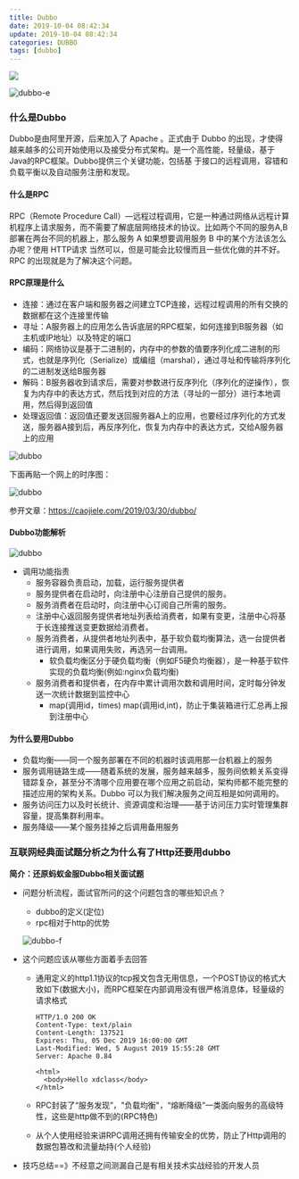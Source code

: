 ```yaml
---
title: Dubbo
date: 2019-10-04 08:42:34
update: 2019-10-04 08:42:34
categories: DUBBO
tags: [dubbo]
---
```


<img src="https://dubbo.apache.org/img/dubbo_gray.png"/>

![dubbo-e](https://volc1612.gitee.io/blog/images/dubbo/dubbo-e.png)

### 什么是Dubbo

Dubbo是由阿里开源，后来加入了 Apache 。正式由于 Dubbo 的出现，才使得越来越多的公司开始使用以及接受分布式架构。是⼀个⾼性能，轻量级，基于Java的RPC框架。Dubbo提供三个关键功能，包括基
于接⼝的远程调⽤，容错和负载平衡以及⾃动服务注册和发现。

<!-- more -->

#### 什么是RPC

RPC（Remote Procedure Call）—远程过程调用，它是一种通过网络从远程计算机程序上请求服务，而不需要了解底层网络技术的协议。比如两个不同的服务A,B部署在两台不同的机器上，那么服务 A 如果想要调用服务 B 中的某个方法该怎么办呢？使用 HTTP请求 当然可以，但是可能会比较慢而且一些优化做的并不好。 RPC 的出现就是为了解决这个问题。

#### RPC原理是什么

  * 连接：通过在客户端和服务器之间建立TCP连接，远程过程调用的所有交换的数据都在这个连接里传输
  * 寻址：A服务器上的应用怎么告诉底层的RPC框架，如何连接到B服务器（如主机或IP地址）以及特定的端口
  * 编码：网络协议是基于二进制的，内存中的参数的值要序列化成二进制的形式，也就是序列化（Serialize）或编组（marshal），通过寻址和传输将序列化的二进制发送给B服务器
  * 解码：B服务器收到请求后，需要对参数进行反序列化（序列化的逆操作），恢复为内存中的表达方式，然后找到对应的方法（寻址的一部分）进行本地调用，然后得到返回值
  * 处理返回值：返回值还要发送回服务器A上的应用，也要经过序列化的方式发送，服务器A接到后，再反序列化，恢复为内存中的表达方式，交给A服务器上的应用

![dubbo](https://volc1612.gitee.io/blog/images/dubbo/dubbo-a.jpg)

下面再贴一个网上的时序图：

![dubbo](https://volc1612.gitee.io/blog/images/dubbo/dubbo-b.jpg)

参开文章：https://caojiele.com/2019/03/30/dubbo/

#### Dubbo功能解析

![dubbo](https://volc1612.gitee.io/blog/images/dubbo/dubbo-c.jpg)

* 调用功能指责
  * 服务容器负责启动，加载，运行服务提供者
  * 服务提供者在启动时，向注册中心注册自己提供的服务。
  * 服务消费者在启动时，向注册中心订阅自己所需的服务。
  * 注册中心返回服务提供者地址列表给消费者，如果有变更，注册中心将基于长连接推送变更数据给消费者。
  * 服务消费者，从提供者地址列表中，基于软负载均衡算法，选一台提供者进行调用，如果调用失败，再选另一台调用。
    * 软负载均衡区分于硬负载均衡（例如F5硬负均衡器），是一种基于软件实现的负载均衡(例如:nginx负载均衡)
  * 服务消费者和提供者，在内存中累计调用次数和调用时间，定时每分钟发送一次统计数据到监控中心
    * map(调用id，times)  map(调用id,int)，防止于集装箱进行汇总再上报到注册中心

#### 为什么要用Dubbo

* 负载均衡——同一个服务部署在不同的机器时该调用那一台机器上的服务
* 服务调用链路生成——随着系统的发展，服务越来越多，服务间依赖关系变得错踪复杂，甚至分不清哪个应用要在哪个应用之前启动，架构师都不能完整的描述应用的架构关系。Dubbo 可以为我们解决服务之间互相是如何调用的。
* 服务访问压力以及时长统计、资源调度和治理——基于访问压力实时管理集群容量，提高集群利用率。
* 服务降级——某个服务挂掉之后调用备用服务

### 互联网经典面试题分析之为什么有了Http还要用dubbo

**简介：还原蚂蚁金服Dubbo相关面试题**

* 问题分析流程，面试官所问的这个问题包含的哪些知识点？
  * dubbo的定义(定位)
  * rpc相对于http的优势

  ![dubbo-f](https://volc1612.gitee.io/blog/images/dubbo/dubbo-f.jpg)

* 这个问题应该从哪些方面着手去回答

  * 通用定义的http1.1协议的tcp报文包含无用信息，一个POST协议的格式大致如下(数据大小)，而RPC框架在内部调用没有很严格消息体，轻量级的请求格式
    ```shell
    HTTP/1.0 200 OK 
    Content-Type: text/plain
    Content-Length: 137521
    Expires: Thu, 05 Dec 2019 16:00:00 GMT
    Last-Modified: Wed, 5 August 2019 15:55:28 GMT
    Server: Apache 0.84

    <html>
      <body>Hello xdclass</body>
    </html>
    ```

  * RPC封装了“服务发现”，"负载均衡"，“熔断降级”一类面向服务的高级特性，这些是http做不到的(RPC特色)

  * 从个人使用经验来讲RPC调用还拥有传输安全的优势，防止了Http调用的数据包篡改和流量劫持(个人经验)

* 技巧总结==》不经意之间测漏自己是有相关技术实战经验的开发人员
